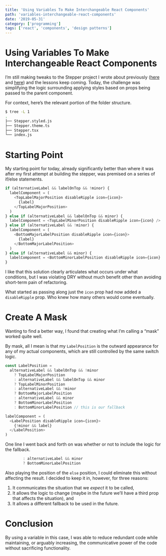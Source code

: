 ```yaml
---
title: 'Using Variables To Make Interchangeable React Components'
path: 'variables-interchangeable-react-components'
date: '2019-05-31'
category: ['programming']
tags: ['react', 'components', 'design patterns']
---
```


# Using Variables To Make Interchangeable React Components

I’m still making tweaks to the Stepper project I wrote about previously ([here](https://www.stephencharlesweiss.com/2019-05-26/local-git-stale-branch-cleanup/) and [here](https://www.stephencharlesweiss.com/2019-05-07/z-index-geometry-not-magic/)) and the lessons keep coming. Today, the challenge was simplifying the logic surrounding applying styles based on props being passed to the parent component.

For context, here’s the relevant portion of the folder structure.

```zsh
$ tree -L 1
.
├── Stepper.styled.js
├── Stepper.theme.ts
├── Stepper.tsx
└── index.js
```

# Starting Point

My starting point for today, already significantly better than where it was after my first attempt at building the stepper, was premised on a series of if/else statements.

```javascript
if (alternativeLabel && labelOnTop && !minor) {
  labelComponent = (
    <TopLabelMajorPosition disableRipple icon={icon}>
      {label}
    </TopLabelMajorPosition>
  )
} else if (alternativeLabel && labelOnTop && minor) {
  labelComponent = <TopLabelMinorPosition disableRipple icon={icon} />
} else if (alternativeLabel && !minor) {
  labelComponent = (
    <BottomMajorLabelPosition disableRipple icon={icon}>
      {label}
    </BottomMajorLabelPosition>
  )
} else if (alternativeLabel && minor) {
  labelComponent = <BottomMinorLabelPosition disableRipple icon={icon} />
}
```

I like that this solution clearly articulates what occurs under what conditions, but I was violating DRY without much benefit other than avoiding short-term pain of refactoring.

What started as passing along just the `icon` prop had now added a `disableRipple` prop. Who knew how many others would come eventually.

# Create A Mask

Wanting to find a better way, I found that creating what I’m calling a “mask” worked quite well.

By mask, all I mean is that my `LabelPosition` is the outward appearance for any of my actual components, which are still controlled by the same switch logic.

```javascript
const LabelPosition =
  alternativeLabel && labelOnTop && !minor
    ? TopLabelMajorPosition
    : alternativeLabel && labelOnTop && minor
    ? TopLabelMinorPosition
    : alternativeLabel && !minor
    ? BottomMajorLabelPosition
    : alternativeLabel && minor
    ? BottomMinorLabelPosition
    : BottomMinorLabelPosition // this is our fallback

labelComponent = (
  <LabelPosition disableRipple icon={icon}>
    {!minor && label}
  </LabelPosition>
)
```

One line I went back and forth on was whether or not to include the logic for the fallback.

```javascript
        : alternativeLabel && minor
        ? BottomMinorLabelPosition
```

Also playing the position of the `else` position, I could eliminate this without affecting the result. I decided to keep it in, however, for three reasons:

1. It communicates the situation that we _expect_ it to be called,
2. It allows the logic to change (maybe in the future we’ll have a third prop that affects the situation), and
3. It allows a different fallback to be used in the future.

# Conclusion

By using a variable in this case, I was able to reduce redundant code while maintaining, or arguably increasing, the communicative power of the code without sacrificing functionality.
